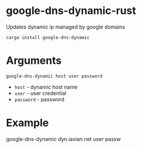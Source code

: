 # google-dns-dynamic-rust

Updates dynamic ip managed by google domains

`cargo install google-dns-dynamic`

# Arguments
`google-dns-dynamic host user password`

* `host` - dynamic host name
* `user` - user credential
* `password` - password

# Example
google-dns-dynamic dyn.iavian.net user passw
